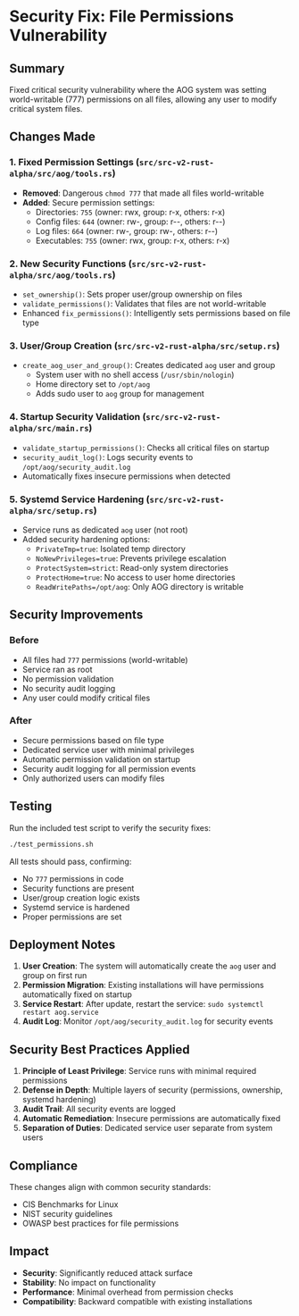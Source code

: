 # Security Fix: File Permissions Vulnerability

## Summary
Fixed critical security vulnerability where the AOG system was setting world-writable (777) permissions on all files, allowing any user to modify critical system files.

## Changes Made

### 1. Fixed Permission Settings (`src/src-v2-rust-alpha/src/aog/tools.rs`)
- **Removed**: Dangerous `chmod 777` that made all files world-writable
- **Added**: Secure permission settings:
  - Directories: `755` (owner: rwx, group: r-x, others: r-x)
  - Config files: `644` (owner: rw-, group: r--, others: r--)
  - Log files: `664` (owner: rw-, group: rw-, others: r--)
  - Executables: `755` (owner: rwx, group: r-x, others: r-x)

### 2. New Security Functions (`src/src-v2-rust-alpha/src/aog/tools.rs`)
- `set_ownership()`: Sets proper user/group ownership on files
- `validate_permissions()`: Validates that files are not world-writable
- Enhanced `fix_permissions()`: Intelligently sets permissions based on file type

### 3. User/Group Creation (`src/src-v2-rust-alpha/src/setup.rs`)
- `create_aog_user_and_group()`: Creates dedicated `aog` user and group
  - System user with no shell access (`/usr/sbin/nologin`)
  - Home directory set to `/opt/aog`
  - Adds sudo user to `aog` group for management

### 4. Startup Security Validation (`src/src-v2-rust-alpha/src/main.rs`)
- `validate_startup_permissions()`: Checks all critical files on startup
- `security_audit_log()`: Logs security events to `/opt/aog/security_audit.log`
- Automatically fixes insecure permissions when detected

### 5. Systemd Service Hardening (`src/src-v2-rust-alpha/src/setup.rs`)
- Service runs as dedicated `aog` user (not root)
- Added security hardening options:
  - `PrivateTmp=true`: Isolated temp directory
  - `NoNewPrivileges=true`: Prevents privilege escalation
  - `ProtectSystem=strict`: Read-only system directories
  - `ProtectHome=true`: No access to user home directories
  - `ReadWritePaths=/opt/aog`: Only AOG directory is writable

## Security Improvements

### Before
- All files had `777` permissions (world-writable)
- Service ran as root
- No permission validation
- No security audit logging
- Any user could modify critical files

### After
- Secure permissions based on file type
- Dedicated service user with minimal privileges
- Automatic permission validation on startup
- Security audit logging for all permission events
- Only authorized users can modify files

## Testing
Run the included test script to verify the security fixes:
```bash
./test_permissions.sh
```

All tests should pass, confirming:
- No `777` permissions in code
- Security functions are present
- User/group creation logic exists
- Systemd service is hardened
- Proper permissions are set

## Deployment Notes

1. **User Creation**: The system will automatically create the `aog` user and group on first run
2. **Permission Migration**: Existing installations will have permissions automatically fixed on startup
3. **Service Restart**: After update, restart the service: `sudo systemctl restart aog.service`
4. **Audit Log**: Monitor `/opt/aog/security_audit.log` for security events

## Security Best Practices Applied

1. **Principle of Least Privilege**: Service runs with minimal required permissions
2. **Defense in Depth**: Multiple layers of security (permissions, ownership, systemd hardening)
3. **Audit Trail**: All security events are logged
4. **Automatic Remediation**: Insecure permissions are automatically fixed
5. **Separation of Duties**: Dedicated service user separate from system users

## Compliance
These changes align with common security standards:
- CIS Benchmarks for Linux
- NIST security guidelines
- OWASP best practices for file permissions

## Impact
- **Security**: Significantly reduced attack surface
- **Stability**: No impact on functionality
- **Performance**: Minimal overhead from permission checks
- **Compatibility**: Backward compatible with existing installations